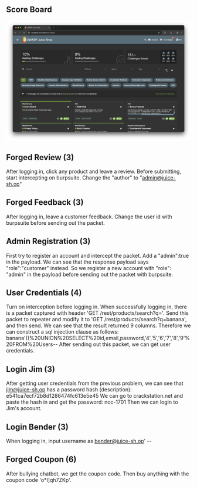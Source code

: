 ## Score Board
![alt text](image.png)
## Forged Review (3)
After logging in, click any product and leave a review. Before submitting, start intercepting on burpsuite. Change the "author" to "admin@juice-sh.op"
## Forged Feedback (3)
After logging in, leave a customer feedback. Change the user id with burpsuite before sending out the packet.
## Admin Registration (3)
First try to register an account and intercept the packet. Add a "admin":true in the payload. We can see that the response payload says "role":"customer" instead. So we register a new account with "role": "admin" in the payload before sending out the packet with burpsuite.
## User Credentials (4)
Turn on interception before logging in. When successfully logging in, there is a packet captured with header 'GET /rest/products/search?q='. Send this packet to repeater and modify it to 'GET /rest/products/search?q=banana', and then send. We can see that the result returned 9 columns. Therefore we can construct a sql injection clause as follows:
banana'))%20UNION%20SELECT%20id,email,password,'4','5','6','7','8','9'%20FROM%20Users--
After sending out this packet, we can get user credentials.
## Login Jim (3)
After getting user credentials from the previous problem, we can see that jim@juice-sh.op has a password hash (description): e541ca7ecf72b8d1286474fc613e5e45
We can go to crackstation.net and paste the hash in and get the password: ncc-1701
Then we can login to Jim's account.
## Login Bender (3)
When logging in, input username as bender@juice-sh.op' --
## Forged Coupon (6)
After bullying chatbot, we get the coupon code. Then buy anything with the coupon code 'o*I]qh7ZKp'.
